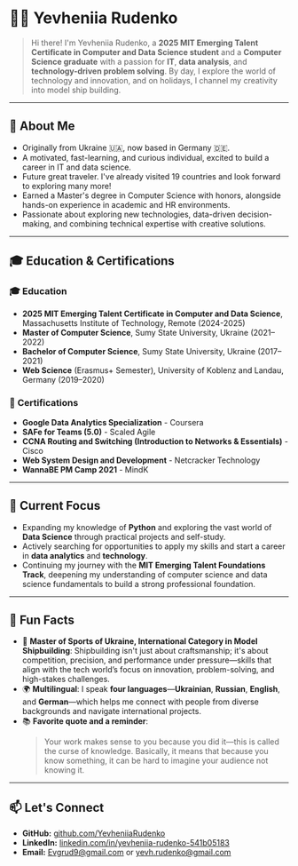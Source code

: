 # 👩‍💻 Yevheniia Rudenko

> Hi there! I'm Yevheniia Rudenko, a
> **2025 MIT Emerging Talent Certificate in Computer and Data Science student**
> and a **Computer Science graduate**
> with a passion for **IT**, **data analysis**, and **technology-driven problem solving**.
> By day, I explore the world of technology and innovation, and on holidays,
> I channel my creativity into model ship building.

---

## 🚀 About Me

- Originally from Ukraine 🇺🇦, now based in Germany 🇩🇪.
- A motivated, fast-learning, and curious individual,
  excited to build a career in IT and data science.
- Future great traveler. I've already visited
  19 countries and look forward to exploring many more!
- Earned a Master's degree in Computer Science
  with honors, alongside hands-on experience in academic and HR environments.
- Passionate about exploring new technologies,
  data-driven decision-making, and combining technical expertise with creative solutions.

---

## 🎓 Education & Certifications

### 🎓 **Education**

- **2025 MIT Emerging Talent Certificate in Computer and Data Science**,
  Massachusetts Institute of Technology, Remote (2024-2025)
- **Master of Computer Science**, Sumy State University, Ukraine (2021–2022)
- **Bachelor of Computer Science**, Sumy State University, Ukraine (2017–2021)
- **Web Science** (Erasmus+ Semester), University of Koblenz and Landau,
  Germany (2019–2020)

### 📜 **Certifications**

- **Google Data Analytics Specialization** - Coursera
- **SAFe for Teams (5.0)** - Scaled Agile
- **CCNA Routing and Switching (Introduction to Networks & Essentials)** - Cisco
- **Web System Design and Development** - Netcracker Technology
- **WannaBE PM Camp 2021** - MindK

---

## 🌱 Current Focus

- Expanding my knowledge of **Python** and exploring the vast world of **Data Science**
  through practical projects and self-study.
- Actively searching for opportunities to apply my skills and start a career
  in **data analytics** and **technology**.
- Continuing my journey with the **MIT Emerging Talent Foundations Track**,
  deepening my understanding of computer science and data science
  fundamentals to build a strong professional foundation.

---

## 🌟 Fun Facts

- 🚢 **Master of Sports of Ukraine, International Category in Model Shipbuilding**:
  Shipbuilding isn't just about craftsmanship; it's about competition, precision,
  and performance under pressure—skills that align with the tech world’s focus on
  innovation, problem-solving, and high-stakes challenges.
- 🌍 **Multilingual**: I speak **four languages**—**Ukrainian**, **Russian**, **English**,
  and **German**—which helps me connect with people from diverse
  backgrounds and navigate international projects.
- 📚 **Favorite quote and a reminder**:
  > Your work makes sense to you because you did it—this
  > is called the curse of knowledge. Basically, it means that because
  > you know something, it can be hard to imagine your audience not knowing it.

---

## 📫 Let's Connect

<!--
I am using the exclamation mark intentionally, as I am
 drawing attention  to encourage connection and interaction
-->

- **GitHub:** [github.com/YevheniiaRudenko](https://github.com/Yevheniia-Rudenko)
- **LinkedIn:** [linkedin.com/in/yevheniia-rudenko-541b05183](https://www.linkedin.com/in/yevheniia-rudenko-541b05183/)
- **Email:** [Evgrud9@gmail.com](mailto:Evgrud9@gmail.com) or [yevh.rudenko@gmail.com](mailto:yevh.rudenko@gmail.com)
